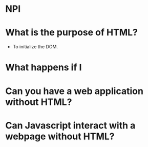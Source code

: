 # NPI

# What is the purpose of HTML?

- To initialize the DOM.

# What happens if I

# Can you have a web application without HTML?

# Can Javascript interact with a webpage without HTML?
